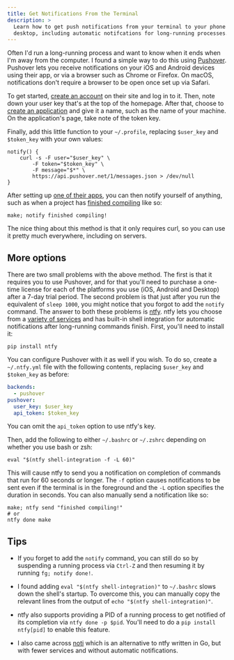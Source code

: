 ```yaml
---
title: Get Notifications From the Terminal
description: >
  Learn how to get push notifications from your terminal to your phone and
  desktop, including automatic notifcations for long-running processes.
---
```


Often I'd run a long-running process and want to know when it ends when I'm
away from the computer. I found a simple way to do this using
[Pushover](https://pushover.net). Pushover lets you receive notifications on
your iOS and Android devices using their app, or via a browser such as Chrome
or Firefox. On macOS, notifications don't require a browser to be open once
set up via Safari.

To get started, [create an account](https://pushover.net/login) on their site
and log in to it. Then, note down your user key that's at the top of the
homepage. After that, choose to [create an
application](https://pushover.net/apps/build) and give it a name, such as the
name of your machine. On the application's page, take note of the token key.

Finally, add this little function to your `~/.profile`, replacing `$user_key`
and `$token_key` with your own values:

```shell
notify() {
	curl -s -F user="$user_key" \
		-F token="$token_key" \
		-F message="$*" \
		https://api.pushover.net/1/messages.json > /dev/null
}
```

After setting up [one of their apps](https://pushover.net/clients), you can
then notify yourself of anything, such as when a project has [finished
compiling](https://xkcd.com/303/) like so:

```shell
make; notify finished compiling!
```

The nice thing about this method is that it only requires curl, so you can use
it pretty much everywhere, including on servers.

More options
------------

There are two small problems with the above method. The first is that it
requires you to use Pushover, and for that you'll need to purchase a one-time
license for each of the platforms you use (iOS, Android and Desktop) after a
7-day trial period. The second problem is that just after you run the
equivalent of `sleep 1000`, you might notice that you forgot to add the
`notify` command. The answer to both these problems is
[ntfy](https://ntfy.readthedocs.io). ntfy lets you choose from a [variety of
services](https://ntfy.readthedocs.io/en/latest/#backends) and has built-in
shell integration for automatic notifications after long-running commands
finish. First, you'll need to install it:

```shell
pip install ntfy
```

You can configure Pushover with it as well if you wish. To do so, create a
`~/.ntfy.yml` file with the following contents, replacing `$user_key` and
`$token_key` as before:

```yaml
backends:
  - pushover
pushover:
  user_key: $user_key
  api_token: $token_key
```

You can omit the `api_token` option to use ntfy's key.

Then, add the following to either `~/.bashrc` or `~/.zshrc` depending on
whether you use bash or zsh:

```shell
eval "$(ntfy shell-integration -f -L 60)"
```

This will cause ntfy to send you a notification on completion of commands that
run for 60 seconds or longer. The `-f` option causes notifications to be sent
even if the terminal is in the foreground and the `-L` option specifies the
duration in seconds. You can also manually send a notification like so:

```shell
make; ntfy send "finished compiling!"
# or
ntfy done make
```

Tips
----

- If you forget to add the `notify` command, you can still do so by suspending
  a running process via `Ctrl-Z` and then resuming it by running `fg; notify
  done!`.

- I found adding `eval "$(ntfy shell-integration)"` to `~/.bashrc` slows down
  the shell's startup. To overcome this, you can manually copy the relevant
  lines from the output of `echo "$(ntfy shell-integration)"`.

- ntfy also supports providing a PID of a running process to get notified of
  its completion via `ntfy done -p $pid`. You'll need to do a `pip install
  ntfy[pid]` to enable this feature.

- I also came across [noti](https://github.com/variadico/noti) which is an
  alternative to ntfy written in Go, but with fewer services and without
  automatic notifications.

